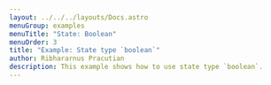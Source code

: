 ```yaml
---
layout: ../../../layouts/Docs.astro
menuGroup: examples
menuTitle: "State: Boolean"
menuOrder: 3
title: "Example: State type `boolean`"
author: Ribhararnus Pracutian
description: This example shows how to use state type `boolean`.
---
```


<csb-viewer id="example-boolean-state-x298h2" height="100vh"></csb-viewer>
